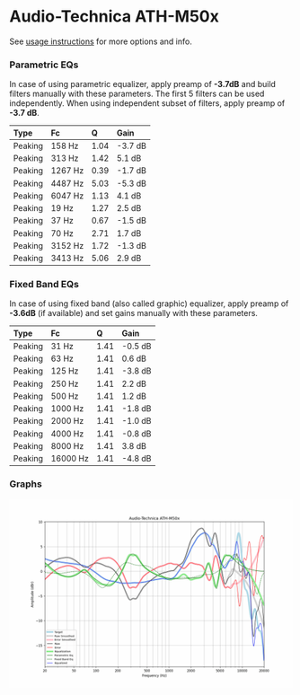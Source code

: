 # Audio-Technica ATH-M50x
See [usage instructions](https://github.com/jaakkopasanen/AutoEq#usage) for more options and info.

### Parametric EQs
In case of using parametric equalizer, apply preamp of **-3.7dB** and build filters manually
with these parameters. The first 5 filters can be used independently.
When using independent subset of filters, apply preamp of **-3.7 dB**.

| Type    | Fc      |    Q | Gain    |
|:--------|:--------|:-----|:--------|
| Peaking | 158 Hz  | 1.04 | -3.7 dB |
| Peaking | 313 Hz  | 1.42 | 5.1 dB  |
| Peaking | 1267 Hz | 0.39 | -1.7 dB |
| Peaking | 4487 Hz | 5.03 | -5.3 dB |
| Peaking | 6047 Hz | 1.13 | 4.1 dB  |
| Peaking | 19 Hz   | 1.27 | 2.5 dB  |
| Peaking | 37 Hz   | 0.67 | -1.5 dB |
| Peaking | 70 Hz   | 2.71 | 1.7 dB  |
| Peaking | 3152 Hz | 1.72 | -1.3 dB |
| Peaking | 3413 Hz | 5.06 | 2.9 dB  |

### Fixed Band EQs
In case of using fixed band (also called graphic) equalizer, apply preamp of **-3.6dB**
(if available) and set gains manually with these parameters.

| Type    | Fc       |    Q | Gain    |
|:--------|:---------|:-----|:--------|
| Peaking | 31 Hz    | 1.41 | -0.5 dB |
| Peaking | 63 Hz    | 1.41 | 0.6 dB  |
| Peaking | 125 Hz   | 1.41 | -3.8 dB |
| Peaking | 250 Hz   | 1.41 | 2.2 dB  |
| Peaking | 500 Hz   | 1.41 | 1.2 dB  |
| Peaking | 1000 Hz  | 1.41 | -1.8 dB |
| Peaking | 2000 Hz  | 1.41 | -1.0 dB |
| Peaking | 4000 Hz  | 1.41 | -0.8 dB |
| Peaking | 8000 Hz  | 1.41 | 3.8 dB  |
| Peaking | 16000 Hz | 1.41 | -4.8 dB |

### Graphs
![](./Audio-Technica%20ATH-M50x.png)